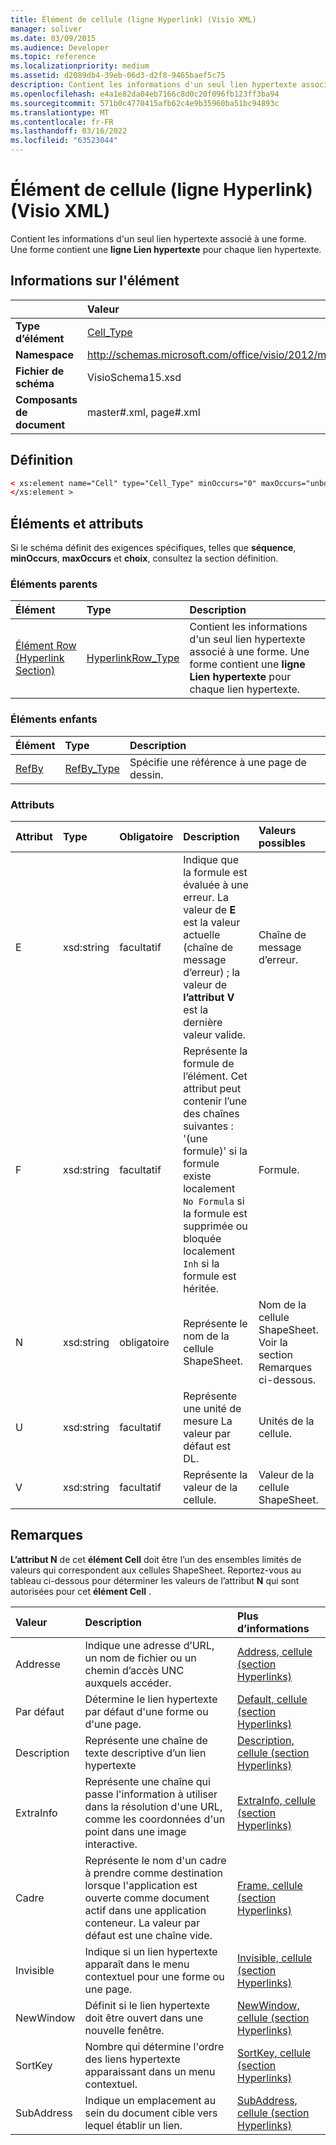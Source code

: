 ```yaml
---
title: Élément de cellule (ligne Hyperlink) (Visio XML)
manager: soliver
ms.date: 03/09/2015
ms.audience: Developer
ms.topic: reference
ms.localizationpriority: medium
ms.assetid: d2089db4-39eb-06d3-d2f8-9465baef5c75
description: Contient les informations d'un seul lien hypertexte associé à une forme. Une forme contient une ligne Hyperlink pour chaque lien hypertexte.
ms.openlocfilehash: e4a1e82da04eb7166c8d0c20f096fb123ff3ba94
ms.sourcegitcommit: 571b0c4770415afb62c4e9b35960ba51bc94893c
ms.translationtype: MT
ms.contentlocale: fr-FR
ms.lasthandoff: 03/16/2022
ms.locfileid: "63523044"
---
```

# <a name="cell-element-hyperlink-row-visio-xml"></a>Élément de cellule (ligne Hyperlink) (Visio XML)

Contient les informations d'un seul lien hypertexte associé à une forme. Une forme contient une **ligne Lien hypertexte** pour chaque lien hypertexte. 
  
## <a name="element-information"></a>Informations sur l'élément

||Valeur |
|:-----|:-----|
|**Type d’élément** <br/> |[Cell_Type](cell_type-complextypevisio-xml.md) <br/> |
|**Namespace** <br/> |http://schemas.microsoft.com/office/visio/2012/main  <br/> |
|**Fichier de schéma** <br/> |VisioSchema15.xsd  <br/> |
|**Composants de document** <br/> |master#.xml, page#.xml  <br/> |
   
## <a name="definition"></a>Définition

```XML
< xs:element name="Cell" type="Cell_Type" minOccurs="0" maxOccurs="unbounded" >
</xs:element >
```

## <a name="elements-and-attributes"></a>Éléments et attributs

Si le schéma définit des exigences spécifiques, telles que **séquence**, **minOccurs**, **maxOccurs** et **choix**, consultez la section définition. 
  
### <a name="parent-elements"></a>Éléments parents

|**Élément**|**Type**|**Description**|
|:-----|:-----|:-----|
|[Élément Row (Hyperlink Section)](row-element-hyperlink-sectionvisio-xml.md) <br/> |[HyperlinkRow_Type](hyperlinkrow_type-complextypevisio-xml.md) <br/> |Contient les informations d'un seul lien hypertexte associé à une forme. Une forme contient une **ligne Lien hypertexte** pour chaque lien hypertexte. |
   
### <a name="child-elements"></a>Éléments enfants

|**Élément**|**Type**|**Description**|
|:-----|:-----|:-----|
|[RefBy](refby-element-cell_type-complextypevisio-xml.md) <br/> |[RefBy_Type](refby_type-complextypevisio-xml.md) <br/> |Spécifie une référence à une page de dessin. |
   
### <a name="attributes"></a>Attributs

|**Attribut**|**Type**|**Obligatoire**|**Description**|**Valeurs possibles**|
|:-----|:-----|:-----|:-----|:-----|
|E  <br/> |xsd:string  <br/> |facultatif  <br/> |Indique que la formule est évaluée à une erreur. La valeur de **E** est la valeur actuelle (chaîne de message d’erreur) ; la valeur de **l’attribut V** est la dernière valeur valide. |Chaîne de message d’erreur. |
|F  <br/> |xsd:string  <br/> |facultatif  <br/> | Représente la formule de l’élément. Cet attribut peut contenir l’une des chaînes suivantes :  <br/>  '(une formule)' si la formule existe localement  <br/>  `No Formula` si la formule est supprimée ou bloquée localement  <br/>  `Inh` si la formule est héritée. |Formule. |
|N  <br/> |xsd:string  <br/> |obligatoire  <br/> |Représente le nom de la cellule ShapeSheet. |Nom de la cellule ShapeSheet. Voir la section Remarques ci-dessous. |
|U  <br/> |xsd:string  <br/> |facultatif  <br/> |Représente une unité de mesure La valeur par défaut est DL. |Unités de la cellule. |
|V  <br/> |xsd:string  <br/> |facultatif  <br/> |Représente la valeur de la cellule. |Valeur de la cellule ShapeSheet. |
   
## <a name="remarks"></a>Remarques

**L’attribut N** de cet **élément Cell** doit être l’un des ensembles limités de valeurs qui correspondent aux cellules ShapeSheet. Reportez-vous au tableau ci-dessous pour déterminer les valeurs de l’attribut **N** qui sont autorisées pour cet **élément Cell** . 
  
|**Valeur**|**Description**|**Plus d’informations**|
|:-----|:-----|:-----|
|Addresse  <br/> |Indique une adresse d’URL, un nom de fichier ou un chemin d’accès UNC auxquels accéder. |[Address, cellule (section Hyperlinks)](address-cell-hyperlinks-section.md) <br/> |
|Par défaut  <br/> |Détermine le lien hypertexte par défaut d'une forme ou d'une page. |[Default, cellule (section Hyperlinks)](default-cell-hyperlinks-section.md) <br/> |
|Description  <br/> |Représente une chaîne de texte descriptive d’un lien hypertexte |[Description, cellule (section Hyperlinks)](description-cell-hyperlinks-section.md) <br/> |
|ExtraInfo  <br/> |Représente une chaîne qui passe l'information à utiliser dans la résolution d'une URL, comme les coordonnées d'un point dans une image interactive. |[ExtraInfo, cellule (section Hyperlinks)](extrainfo-cell-hyperlinks-section.md) <br/> |
|Cadre  <br/> |Représente le nom d'un cadre à prendre comme destination lorsque l'application est ouverte comme document actif dans une application conteneur. La valeur par défaut est une chaîne vide. |[Frame, cellule (section Hyperlinks)](frame-cell-hyperlinks-section.md) <br/> |
|Invisible  <br/> |Indique si un lien hypertexte apparaît dans le menu contextuel pour une forme ou une page. |[Invisible, cellule (section Hyperlinks)](invisible-cell-hyperlinks-section.md) <br/> |
|NewWindow  <br/> |Définit si le lien hypertexte doit être ouvert dans une nouvelle fenêtre. |[NewWindow, cellule (section Hyperlinks)](newwindow-cell-hyperlinks-section.md) <br/> |
|SortKey  <br/> |Nombre qui détermine l'ordre des liens hypertexte apparaissant dans un menu contextuel. |[SortKey, cellule (section Hyperlinks)](sortkey-cell-hyperlinks-section.md) <br/> |
|SubAddress  <br/> |Indique un emplacement au sein du document cible vers lequel établir un lien. |[SubAddress, cellule (section Hyperlinks)](subaddress-cell-hyperlinks-section.md) <br/> |
   

